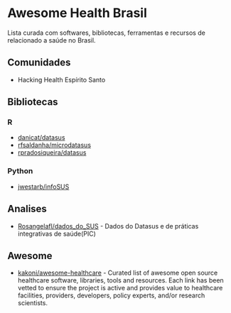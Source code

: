 # Awesome Health Brasil
Lista curada com softwares, bibliotecas, ferramentas e recursos de relacionado a saúde no Brasil.


## Comunidades

- Hacking Health Espírito Santo

## Bibliotecas

### R 

- [danicat/datasus](https://github.com/danicat/datasus)
- [rfsaldanha/microdatasus](https://github.com/rfsaldanha/microdatasus)
- [rpradosiqueira/datasus](https://github.com/rpradosiqueira/datasus)

### Python

- [jwestarb/infoSUS](https://github.com/jwestarb/infoSUS)

## Analises

- [Rosangelafl/dados_do_SUS](https://github.com/Rosangelafl/dados_do_SUS) - Dados do Datasus e de práticas integrativas de saúde(PIC)

## Awesome

- [kakoni/awesome-healthcare](https://github.com/kakoni/awesome-healthcare) - Curated list of awesome open source healthcare software, libraries, tools and resources. Each link has been vetted to ensure the project is active and provides value to healthcare facilities, providers, developers, policy experts, and/or research scientists.
